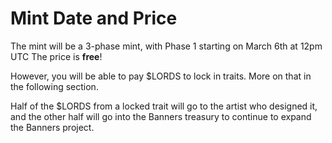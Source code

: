 # Mint Date and Price

The mint will be a 3-phase mint, with Phase 1 starting on March 6th at 12pm UTC The price is **free**!

However, you will be able to pay $LORDS to lock in traits. More on that in the following section.

Half of the $LORDS from a locked trait will go to the artist who designed it, and the other half will go into the Banners treasury to continue to expand the Banners project.
